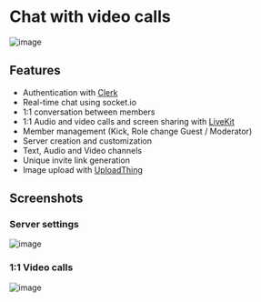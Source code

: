 # Chat with video calls
![image](https://github.com/pyrozhok/chat-with-video/assets/5194872/4990f90e-4145-4980-866b-fa0da23fc004)

## Features
* Authentication with [Clerk](https://clerk.com/)
* Real-time chat using socket.io
* 1:1 conversation between members
* 1:1 Audio and video calls and screen sharing with [LiveKit](https://livekit.io/) 
* Member management (Kick, Role change Guest / Moderator)
* Server creation and customization 
* Text, Audio and Video channels
* Unique invite link generation
* Image upload with [UploadThing](https://uploadthing.com/)

## Screenshots
### Server settings
![image](https://github.com/pyrozhok/chat-with-video/assets/5194872/41ef2927-3d78-4b7a-a4a8-fa35f54fb4ef)

### 1:1 Video calls
![image](https://github.com/pyrozhok/chat-with-video/assets/5194872/c1e6f79a-1b3c-4067-89d0-9872c7b06255)
